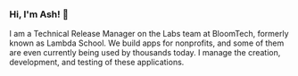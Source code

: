 ### Hi, I'm Ash! 👋

I am a Technical Release Manager on the Labs team at BloomTech, formerly known as Lambda School. We build apps for nonprofits, and some of them are even currently being used by thousands today. I manage the creation, development, and testing of these applications. 
